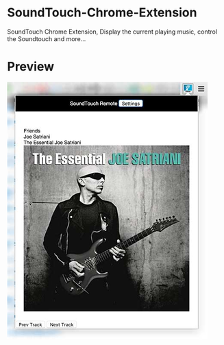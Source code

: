 # SoundTouch-Chrome-Extension
SoundTouch Chrome Extension, Display the current playing music, control the Soundtouch and more...

# Preview
![Preview img](img/preview.jpg)
